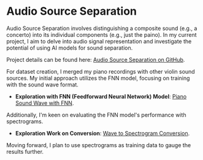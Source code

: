 # Audio Source Separation

Audio Source Separation involves distinguishing a composite sound (e.g., a concerto) into its individual components (e.g., just the paino). In my current project, I aim to delve into audio signal representation and investigate the potential of using AI models for sound separation. 

Project details can be found here: [Audio Source Separation on GitHub](https://github.com/JeffreyLuo333/Audio-Source-Separation).

For dataset creation, I merged my piano recordings with other violin sound sources. My initial approach utilizes the FNN model, focusing on training with the sound wave format. 

- **Exploration with FNN (Feedforward Neural Network) Model**: [Piano Sound Wave with FNN](https://github.com/JeffreyLuo333/Audio-Source-Separation/blob/main/notebooks/PianoSoundWaveFNN.ipynb).

Additionally, I'm keen on evaluating the FNN model's performance with spectrograms. 

- **Exploration Work on Conversion**: [Wave to Spectrogram Conversion](https://github.com/JeffreyLuo333/Audio-Source-Separation/blob/main/notebooks/WaveSpectrogramConversion.ipynb).

Moving forward, I plan to use spectrograms as training data to gauge the results further.
